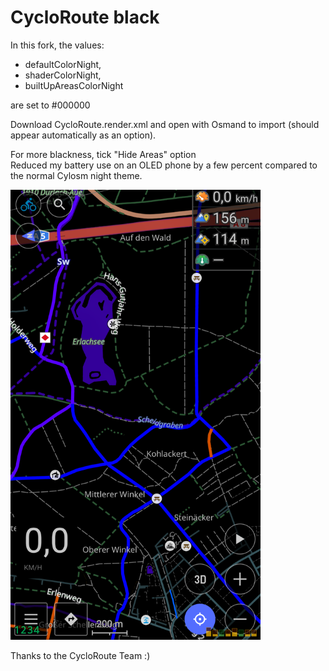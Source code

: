 # CycloRoute black

In this fork, the values: 
- defaultColorNight,
- shaderColorNight,
- builtUpAreasColorNight
  
are set to #000000

Download CycloRoute.render.xml and open with Osmand to import (should appear automatically as an option).

For more blackness, tick "Hide Areas" option<br>
Reduced my battery use on an OLED phone by a few percent compared to the normal Cylosm night theme.


<img src="screenshot.png" width="400" class="center"> </p>   

Thanks to the CycloRoute Team :)
